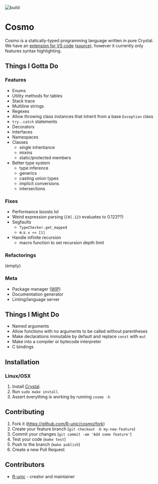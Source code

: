 ![build](https://github.com/cosmo-lang/cosmo/actions/workflows/crystal.yml/badge.svg)
# Cosmo

Cosmo is a statically-typed programming language written in pure Crystal.<br>
We have an [extension for VS code](https://marketplace.visualstudio.com/items?itemName=cosmo.vscode-cosmo) ([source](https://github.com/R-unic/vscode-cosmo)), however it currently only features syntax highlighting.

## Things I Gotta Do

### Features
- Enums
- Utility methods for tables
- Stack trace
- Multiline strings
- Regexes
- Allow throwing class instances that inherit from a base `Exception` class
- `try..catch` statements
- Decorators
- Interfaces
- Namespaces
- Classes
  * single inheritance
  * mixins
  * static/protected members
- Better type system
  * type inference
  * generics
  * casting union types
  * implicit conversions
  * intersections

### Fixes
- Performance boosts lol
- Weird expression parsing (`[0].123` evaluates to 0.123??)
- Segfaults
  * `TypeChecker.get_mapped`
  * e.x. `x << [1]`
- Handle infinite recursion
  * macro function to set recursion depth limit

### Refactorings
(empty)

### Meta
- Package manager ([WIP](https://github.com/cosmo-lang/stars))
- Documentation generator
- Linting/language server

## Things I Might Do

- Named arguments
- Allow functions with no arguments to be called without parentheses
- Make declarations immutable by default and replace `const` with `mut`
- Make into a compiler or bytecode interpreter
- C bindings

## Installation

### Linux/OSX
1. Install [Crystal](https://crystal-lang.org/install/).
2. Run `sudo make install`.
3. Assert everything is working by running `cosmo -h`

## Contributing

1. Fork it (<https://github.com/R-unic/cosmo/fork>)
2. Create your feature branch (`git checkout -b my-new-feature`)
3. Commit your changes (`git commit -am 'Add some feature'`)
4. Test your code (`make test`)
5. Push to the branch (`make publish`)
6. Create a new Pull Request

## Contributors

- [R-unic](https://github.com/R-unic) - creator and maintainer
